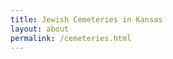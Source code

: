 ```yaml
---
title: Jewish Cemeteries in Kansas
layout: about
permalink: /cemeteries.html
---
```

<div style="min-height:443px" id="datawrapper-vis-Ba2Yc"><script type="text/javascript" defer src="https://datawrapper.dwcdn.net/Ba2Yc/embed.js" charset="utf-8" data-target="#datawrapper-vis-Ba2Yc"></script><noscript><img src="https://datawrapper.dwcdn.net/Ba2Yc/full.png" alt="" /></noscript></div>
